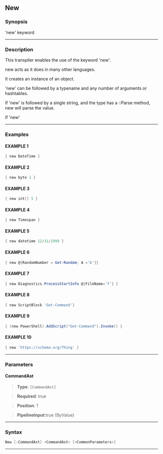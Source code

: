 New
---
### Synopsis
'new' keyword

---
### Description

This transpiler enables the use of the keyword 'new'.

new acts as it does in many other languages.  

It creates an instance of an object.

'new' can be followed by a typename and any number of arguments or hashtables.

If 'new' is followed by a single string, and the type has a ::Parse method, new will parse the value.

If 'new'

---
### Examples
#### EXAMPLE 1
```PowerShell
{ new DateTime }
```

#### EXAMPLE 2
```PowerShell
{ new byte 1 }
```

#### EXAMPLE 3
```PowerShell
{ new int[] 5 }
```

#### EXAMPLE 4
```PowerShell
{ new Timespan }
```

#### EXAMPLE 5
```PowerShell
{ new datetime 12/31/1999 }
```

#### EXAMPLE 6
```PowerShell
{ new @{RandomNumber = Get-Random; A ='b'}}
```

#### EXAMPLE 7
```PowerShell
{ new Diagnostics.ProcessStartInfo @{FileName='f'} }
```

#### EXAMPLE 8
```PowerShell
{ new ScriptBlock 'Get-Command'}
```

#### EXAMPLE 9
```PowerShell
{ (new PowerShell).AddScript("Get-Command").Invoke() }
```

#### EXAMPLE 10
```PowerShell
{ new 'https://schema.org/Thing' }
```

---
### Parameters
#### **CommandAst**

> **Type**: ```[CommandAst]```

> **Required**: true

> **Position**: 1

> **PipelineInput**:true (ByValue)



---
### Syntax
```PowerShell
New [-CommandAst] <CommandAst> [<CommonParameters>]
```
---

